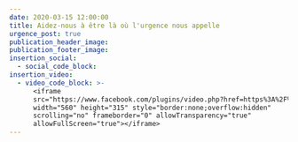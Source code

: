 ```yaml
---
date: 2020-03-15 12:00:00
title: Aidez-nous à être là où l'urgence nous appelle
urgence_post: true
publication_header_image:
publication_footer_image:
insertion_social:
  - social_code_block:
insertion_video:
  - video_code_block: >-
      <iframe
      src="https://www.facebook.com/plugins/video.php?href=https%3A%2F%2Fwww.facebook.com%2Fordredemaltefrance%2Fvideos%2F543928622982988%2F&show_text=0&width=560"
      width="560" height="315" style="border:none;overflow:hidden"
      scrolling="no" frameborder="0" allowTransparency="true"
      allowFullScreen="true"></iframe>
---
```


